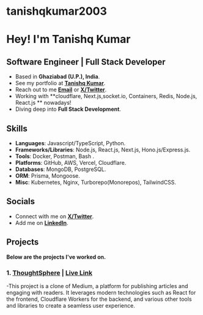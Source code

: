 # tanishqkumar2003


# Hey! I'm Tanishq Kumar

## Software Engineer | Full Stack Developer  

- Based in **Ghaziabad (U.P.), India**. 
- See my portfolio at [**Tanishq Kumar**](https:///). 
- Reach out to me [**Email**](mailto:tanishqkumar1003@gmail.com) or [**X/Twitter**](https://x.com/tanishqpayla).
- Working with **cloudflare, Next.js,socket.io, Containers, Redis, Node.js, React.js ** nowadays! 
- Diving deep into **Full Stack Development**. 

## Skills

- **Languages**: Javascript/TypeScript, Python.
- **Frameworks/Libraries**: Node.js, React.js, Next.js, Hono.js/Express.js.
- **Tools**: Docker, Postman, Bash . 
- **Platforms**: GitHub, AWS, Vercel, Cloudflare.
- **Databases**: MongoDB, PostgreSQL.
- **ORM**: Prisma, Mongoose.
- **Misc**: Kubernetes, Nginx, Turborepo(Monorepos), TailwindCSS. 

## Socials

- Connect with me on [**X/Twitter**](https://x.com/tanishqpayla).
- Add me on [**LinkedIn**](https://www.linkedin.com/in/tanishq-kumar-4993292a7).

## Projects 

**Below are the projects I've worked on.**

### 1. [**ThoughtSphere**](https://github.com/tanishqkumar2003/Thought-Sphere) | [**Live Link**](https://thoughtsphere-6b5e7.web.app/)

-This project is a clone of Medium, a platform for publishing articles and engaging with readers. It leverages modern technologies such as React for the frontend, Cloudflare Workers for 
 the backend, and various other tools and libraries to create a seamless user experience.


